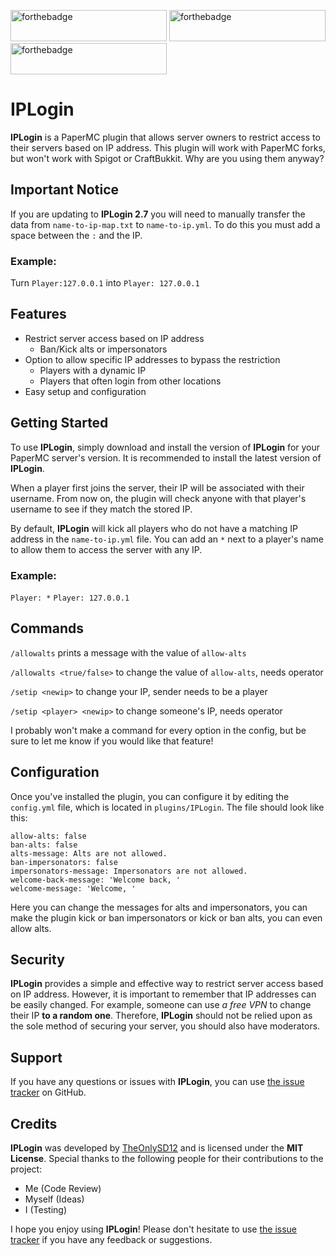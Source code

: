 [<img alt="forthebadge" height="50" src="https://forthebadge.com/images/badges/gluten-free.svg" width="250"/>](https://forthebadge.com)
[<img alt="forthebadge" height="50" src="https://forthebadge.com/images/badges/built-with-swag.svg" width="250"/>](https://forthebadge.com)
[<img alt="forthebadge" height="50" src="https://forthebadge.com/images/badges/works-on-my-machine.svg" width="250"/>](https://forthebadge.com)
# IPLogin
**IPLogin** is a PaperMC plugin that allows server owners to restrict access to their servers based on IP address. This plugin will work with PaperMC forks, but won't work with Spigot or CraftBukkit. Why are you using them anyway?
## Important Notice
If you are updating to **IPLogin 2.7** you will need to manually transfer the data from `name-to-ip-map.txt` to `name-to-ip.yml`. To do this you must add a space between the `:` and the IP.
### Example:
Turn `Player:127.0.0.1` into `Player: 127.0.0.1`
## Features
- Restrict server access based on IP address
  - Ban/Kick alts or impersonators
- Option to allow specific IP addresses to bypass the restriction
  - Players with a dynamic IP
  - Players that often login from other locations
- Easy setup and configuration
## Getting Started
To use **IPLogin**, simply download and install the version of **IPLogin** for your PaperMC server's version. It is recommended to install the latest version of **IPLogin**.

When a player first joins the server, their IP will be associated with their username. From now on, the plugin will check anyone with that player's username to see if they match the stored IP.

By default, **IPLogin** will kick all players who do not have a matching IP address in the `name-to-ip.yml` file. You can add an `*` next to a player's name to allow them to access the server with any IP.
### Example:
`Player: *`
`Player: 127.0.0.1`
## Commands
`/allowalts` prints a message with the value of `allow-alts`

`/allowalts <true/false>` to change the value of `allow-alts`, needs operator

`/setip <newip>` to change your IP, sender needs to be a player

`/setip <player> <newip>` to change someone's IP, needs operator

I probably won't make a command for every option in the config, but be sure to let me know if you would like that feature!
## Configuration
Once you've installed the plugin, you can configure it by editing the `config.yml` file, which is located in `plugins/IPLogin`. The file should look like this:
```
allow-alts: false
ban-alts: false
alts-message: Alts are not allowed.
ban-impersonators: false
impersonators-message: Impersonators are not allowed.
welcome-back-message: 'Welcome back, '
welcome-message: 'Welcome, '
```
Here you can change the messages for alts and impersonators, you can make the plugin kick or ban impersonators or kick or ban alts, you can even allow alts.
## Security
**IPLogin** provides a simple and effective way to restrict server access based on IP address. However, it is important to remember that IP addresses can be easily changed. For example, someone can use _a free VPN_ to change their IP **to a random one**. Therefore, **IPLogin** should not be relied upon as the sole method of securing your server, you should also have moderators.
## Support
If you have any questions or issues with **IPLogin**, you can use [the issue tracker](https://github.com/TheOnlySD12/iplogin/issues) on GitHub.
## Credits
**IPLogin** was developed by [TheOnlySD12](https://github.com/TheOnlySD12) and is licensed under the **MIT License**. Special thanks to the following people for their contributions to the project:

- Me (Code Review)
- Myself (Ideas)
- I (Testing)

I hope you enjoy using **IPLogin**! Please don't hesitate to use [the issue tracker](https://github.com/TheOnlySD12/iplogin/issues) if you have any feedback or suggestions.